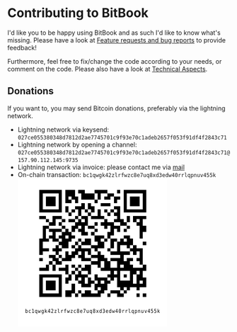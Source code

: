# Contributing to BitBook
I'd like you to be happy using BitBook and as such I'd like to know what's missing.
Please have a look at [Feature requests and bug reports](features_and_bugs.md) to provide feedback!

Furthermore, feel free to fix/change the code according to your needs, or comment on the code.
Please also have a look at [Technical Aspects](technical.md).

## Donations
If you want to, you may send Bitcoin donations, preferably via the lightning network.
* Lightning network via keysend: `027ce055380348d7812d2ae7745701c9f93e70c1adeb2657f053f91df4f2843c71`
* Lightning network by opening a channel: `027ce055380348d7812d2ae7745701c9f93e70c1adeb2657f053f91df4f2843c71@157.90.112.145:9735`
* Lightning network via invoice: please contact me via [mail](mailto:bitcoin@c-otto.de)
* On-chain transaction: `bc1qwgk42zlrfwzc8e7uq8xd3edw40rrlqpnuv455k` ![QR-Code](qr.png)